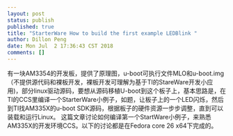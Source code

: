 ```yaml
---
layout: post
status: publish
published: true
title: "StarterWare How to build the first example LEDBlink "
author: Dillon Peng
date: Mon Jul  2 17:36:43 CST 2018
comments: []
---
```


  有一块AM3354的开发板，提供了原理图，u-boot可执行文件MLO和u-boot.img（不提供源代码和裸板开发，裸板开发可理解为基于TI的StareWare开发小应用)，部分linux驱动源码，要想从源码移植U-boot到这个板子上，基本思路是，在TI的CCS里编译一个StarterWare小例子，如题，让板子上的一个LED闪烁，然后到TI找AM335X的u-boot SDK源码，根据板子的硬件资源一步步调整，直到可以装载和运行Linux。
  这篇文章讨论如何编译第一个StartWare小例子，来熟悉AM335X的开发环境CCS。以下的讨论都是在Fedora core 26 x64下完成的。

  
